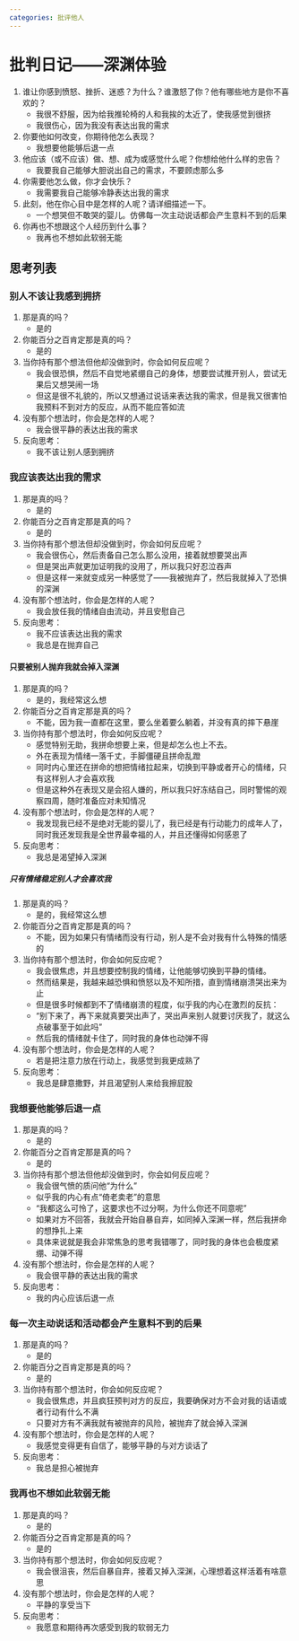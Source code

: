```yaml
---
categories: 批评他人
---
```


# 批判日记——深渊体验

1. 谁让你感到愤怒、挫折、迷惑？为什么？谁激怒了你？他有哪些地方是你不喜欢的？
    - 我很不舒服，因为给我推轮椅的人和我挨的太近了，使我感觉到很挤
    - 我很伤心，因为我没有表达出我的需求
2. 你要他如何改变，你期待他怎么表现？
    - 我想要他能够后退一点
3. 他应该（或不应该）做、想、成为或感觉什么呢？你想给他什么样的忠告？
    - 我要我自己能够大胆说出自己的需求，不要顾虑那么多
4. 你需要他怎么做，你才会快乐？
    - 我需要我自己能够冷静表达出我的需求
5. 此刻，他在你心目中是怎样的人呢？请详细描述一下。
    - 一个想哭但不敢哭的婴儿。仿佛每一次主动说话都会产生意料不到的后果
6. 你再也不想跟这个人经历到什么事？
    - 我再也不想如此软弱无能

## 思考列表

### 别人不该让我感到拥挤

1. 那是真的吗？
    - 是的
2. 你能百分之百肯定那是真的吗？
    - 是的
3. 当你持有那个想法但他却没做到时，你会如何反应呢？
    - 我会很恐惧，然后不自觉地紧绷自己的身体，想要尝试推开别人，尝试无果后又想哭闹一场
    - 但这是很不礼貌的，所以又想通过说话来表达我的需求，但是我又很害怕我预料不到对方的反应，从而不能应答如流
4. 没有那个想法时，你会是怎样的人呢？
    - 我会很平静的表达出我的需求
5. 反向思考：
    - 我不该让别人感到拥挤

### 我应该表达出我的需求

1. 那是真的吗？
    - 是的
2. 你能百分之百肯定那是真的吗？
    - 是的
3. 当你持有那个想法但却没做到时，你会如何反应呢？
    - 我会很伤心，然后责备自己怎么那么没用，接着就想要哭出声
    - 但是哭出声就更加证明我的没用了，所以我只好忍泣吞声
    - 但是这样一来就变成另一种感觉了——我被抛弃了，然后我就掉入了恐惧的深渊
4. 没有那个想法时，你会是怎样的人呢？
    - 我会放任我的情绪自由流动，并且安慰自己
5. 反向思考：
    - 我不应该表达出我的需求
    - 我总是在抛弃自己

#### 只要被别人抛弃我就会掉入深渊

1. 那是真的吗？
    - 是的，我经常这么想
2. 你能百分之百肯定那是真的吗？
    - 不能，因为我一直都在这里，要么坐着要么躺着，并没有真的摔下悬崖
3. 当你持有那个想法时，你会如何反应呢？
    - 感觉特别无助，我拼命想要上来，但是却怎么也上不去。
    - 外在表现为情绪一落千丈，手脚僵硬且拼命乱蹬
    - 同时内心里还在拼命的想把情绪拉起来，切换到平静或者开心的情绪，只有这样别人才会喜欢我
    - 但是这种外在表现又是会招人嫌的，所以我只好冻结自己，同时警惕的观察四周，随时准备应对未知情况
4. 没有那个想法时，你会是怎样的人呢？
    - 我发现我已经不是绝对无能的婴儿了，我已经是有行动能力的成年人了，同时我还发现我是全世界最幸福的人，并且还懂得如何感恩了
5. 反向思考：
    - 我总是渴望掉入深渊

##### 只有情绪稳定别人才会喜欢我

1. 那是真的吗？
    - 是的，我经常这么想
2. 你能百分之百肯定那是真的吗？
    - 不能，因为如果只有情绪而没有行动，别人是不会对我有什么特殊的情感的
3. 当你持有那个想法时，你会如何反应呢？
    - 我会很焦虑，并且想要控制我的情绪，让他能够切换到平静的情绪。
    - 然而结果是，我越来越恐惧和愤怒以及不知所措，直到情绪崩溃哭出来为止
    - 但是很多时候都到不了情绪崩溃的程度，似乎我的内心在激烈的反抗：
    - “别下来了，再下来就真要哭出声了，哭出声来别人就要讨厌我了，就这么点破事至于如此吗”
    - 然后我的情绪就卡住了，同时我的身体也动弹不得
4. 没有那个想法时，你会是怎样的人呢？
    - 若是把注意力放在行动上，我感觉到我更成熟了
5. 反向思考：
    - 我总是肆意撒野，并且渴望别人来给我擦屁股

### 我想要他能够后退一点

1. 那是真的吗？
    - 是的
2. 你能百分之百肯定那是真的吗？
    - 是的
3. 当你持有那个想法但他却没做到时，你会如何反应呢？
    - 我会很气愤的质问他“为什么”
    - 似乎我的内心有点“倚老卖老”的意思
    - “我都这么可怜了，这要求也不过分啊，为什么你还不同意呢”
    - 如果对方不回答，我就会开始自暴自弃，如同掉入深渊一样，然后我拼命的想挣扎上来
    - 具体来说就是我会非常焦急的思考我错哪了，同时我的身体也会极度紧绷、动弹不得
4. 没有那个想法时，你会是怎样的人呢？
    - 我会很平静的表达出我的需求
5. 反向思考：
    - 我的内心应该后退一点

### 每一次主动说话和活动都会产生意料不到的后果

1. 那是真的吗？
    - 是的
2. 你能百分之百肯定那是真的吗？
    - 是的
3. 当你持有那个想法时，你会如何反应呢？
    - 我会很焦虑，并且疯狂预判对方的反应，我要确保对方不会对我的话语或者行动有什么不满
    - 只要对方有不满我就有被抛弃的风险，被抛弃了就会掉入深渊
4. 没有那个想法时，你会是怎样的人呢？
    - 我感觉变得更有自信了，能够平静的与对方谈话了
5. 反向思考：
    - 我总是担心被抛弃

### 我再也不想如此软弱无能

1. 那是真的吗？
    - 是的
2. 你能百分之百肯定那是真的吗？
    - 是的
3. 当你持有那个想法时，你会如何反应呢？
    - 我会很沮丧，然后自暴自弃，接着又掉入深渊，心理想着这样活着有啥意思
4. 没有那个想法时，你会是怎样的人呢？
    - 平静的享受当下
5. 反向思考：
    - 我愿意和期待再次感受到我的软弱无力
